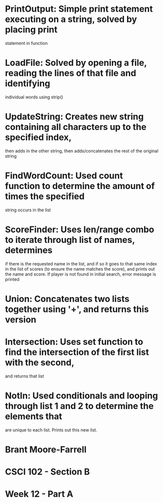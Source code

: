 # PrintOutput: Simple print statement executing on a string, solved by placing print 
statement in function

# LoadFile: Solved by opening a file, reading the lines of that file and identifying 
individual words using strip()

# UpdateString: Creates new string containing all characters up to the specified index,
then adds in the other string, then adds/concatenates the rest of the original string

# FindWordCount: Used count function to determine the amount of times the specified
string occurs in the list

# ScoreFinder: Uses len/range combo to iterate through list of names, determines
if there is the requested name in the list, and if so it goes to that same index
in the list of scores (to ensure the name matches the score), and prints out
the name and score. If player is not found in initial search, error message is 
printed

# Union: Concatenates two lists together using '+', and returns this version

# Intersection: Uses set function to find the intersection of the first list with the second,
and returns that list

# NotIn: Used conditionals and looping through list 1 and 2 to determine the elements that
are unique to each list. Prints out this new list.

# Brant Moore-Farrell
# CSCI 102 - Section B
# Week 12 - Part A
